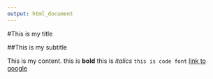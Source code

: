 ```yaml
---
output: html_document
---
```

#This is my title

##This is my subtitle

This is my content.
this is **bold**
this is *italics*
`this is code font`
[link to google](https://google.ca/)
